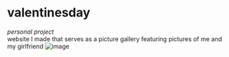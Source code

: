# valentinesday
*personal project* <br>
website I made that serves as a picture gallery featuring pictures of me and my girlfriend
![image](https://user-images.githubusercontent.com/93961671/191151859-0329008e-05bd-4f81-bf45-ed8a0a826876.png)
